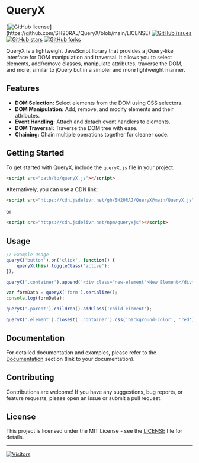 # QueryX

[![GitHub license](https://img.shields.io/github/license/SH20RAJ/QueryX.svg?)](https://github.com/SH20RAJ/QueryX/blob/main/LICENSE)
[![GitHub issues](https://img.shields.io/github/issues/SH20RAJ/QueryX.svg)](https://github.com/SH20RAJ/QueryX/issues)
[![GitHub stars](https://img.shields.io/github/stars/SH20RAJ/QueryX.svg)](https://github.com/SH20RAJ/QueryX/stargazers)
[![GitHub forks](https://img.shields.io/github/forks/SH20RAJ/QueryX.svg)](https://github.com/SH20RAJ/QueryX/network)

QueryX is a lightweight JavaScript library that provides a jQuery-like interface for DOM manipulation and traversal. It allows you to select elements, add/remove classes, manipulate attributes, traverse the DOM, and more, similar to jQuery but in a simpler and more lightweight manner.

## Features

- **DOM Selection:** Select elements from the DOM using CSS selectors.
- **DOM Manipulation:** Add, remove, and modify elements and their attributes.
- **Event Handling:** Attach and detach event handlers to elements.
- **DOM Traversal:** Traverse the DOM tree with ease.
- **Chaining:** Chain multiple operations together for cleaner code.

## Getting Started

To get started with QueryX, include the `queryX.js` file in your project:

```html
<script src="path/to/queryX.js"></script>
```

Alternatively, you can use a CDN link:

```html
<script src="https://cdn.jsdelivr.net/gh/SH20RAJ/QueryX@main/QueryX.js"></script>
```
or
```html
<script src="https://cdn.jsdelivr.net/npm/queryxjs"></script>
```

## Usage

```javascript
// Example Usage
queryX('button').on('click', function() {
    queryX(this).toggleClass('active');
});

queryX('.container').append('<div class="new-element">New Element</div>');

var formData = queryX('form').serialize();
console.log(formData);

queryX('.parent').children().addClass('child-element');

queryX('.element').closest('.container').css('background-color', 'red');
```

## Documentation

For detailed documentation and examples, please refer to the [Documentation](./docs/) section (link to your documentation).

## Contributing

Contributions are welcome! If you have any suggestions, bug reports, or feature requests, please open an issue or submit a pull request.

## License

This project is licensed under the MIT License - see the [LICENSE](LICENSE) file for details.

---

[![Visitors](https://api.visitorbadge.io/api/visitors?path=https%3A%2F%2Fgithub.com%2FSH20RAJ%2FQueryX%2F&labelColor=%23f47373&countColor=%23dce775&style=flat)](https://visitorbadge.io/status?path=https%3A%2F%2Fgithub.com%2FSH20RAJ%2FQueryX%2F)
